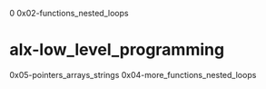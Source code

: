 0 0x02-functions_nested_loops
# alx-low_level_programming
0x05-pointers_arrays_strings
0x04-more_functions_nested_loops
